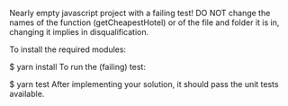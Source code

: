 Nearly empty javascript project with a failing test!
DO NOT change the names of the function (getCheapestHotel) or of the file and folder it is in, changing it implies in disqualification.

To install the required modules:

$ yarn install
To run the (failing) test:

$ yarn test
After implementing your solution, it should pass the unit tests available.
